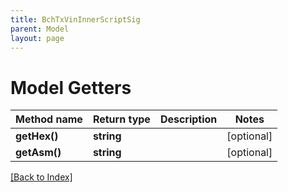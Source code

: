 ```yaml
---
title: BchTxVinInnerScriptSig
parent: Model
layout: page
---
```


# Model Getters

Method name | Return type | Description | Notes
------------ | ------------- | ------------- | -------------
**getHex()** | **string** |  | [optional]
**getAsm()** | **string** |  | [optional]

[[Back to Index]](../index.md)
